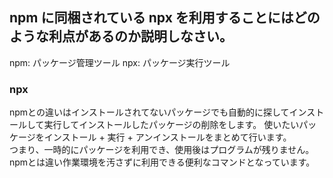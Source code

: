 ## npm に同梱されている npx を利用することにはどのような利点があるのか説明しなさい。

npm: パッケージ管理ツール
npx: パッケージ実行ツール

### npx

npmとの違いはインストールされてないパッケージでも自動的に探してインストールして実行してインストールしたパッケージの削除をします。
使いたいパッケージをインストール + 実行 + アンインストールをまとめて行います。  
つまり、一時的にパッケージを利用でき、使用後はプログラムが残りません。  
npmとは違い作業環境を汚さずに利用できる便利なコマンドとなっています。

